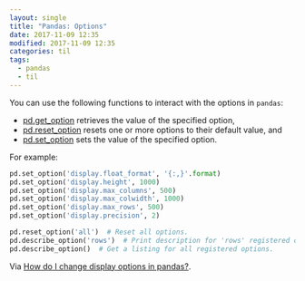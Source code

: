 ```yaml
---
layout: single
title: "Pandas: Options"
date: 2017-11-09 12:35
modified: 2017-11-09 12:35
categories: til
tags:
  - pandas
  - til
---
```


You can use the following functions to interact with the options in `pandas`:

- [pd.get_option](http://pandas.pydata.org/pandas-docs/stable/generated/pandas.get_option.html)
  retrieves the value of the specified option,
- [pd.reset_option](http://pandas.pydata.org/pandas-docs/stable/generated/pandas.reset_option.html)
  resets one or more options to their default value, and
- [pd.set_option](http://pandas.pydata.org/pandas-docs/stable/generated/pandas.set_option.html)
  sets the value of the specified option.

For example:

```python
pd.set_option('display.float_format', '{:,}'.format)
pd.set_option('display.height', 1000)
pd.set_option('display.max_columns', 500)
pd.set_option('display.max_colwidth', 1000)
pd.set_option('display.max_rows', 500)
pd.set_option('display.precision', 2)

pd.reset_option('all')  # Reset all options.
pd.describe_option('rows')  # Print description for 'rows' registered option.
pd.describe_option()  # Get a listing for all registered options.
```

Via [How do I change display options in pandas?](https://www.youtube.com/watch?v=yiO43TQ4xvc).
